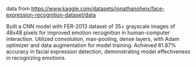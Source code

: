 data from https://www.kaggle.com/datasets/jonathanoheix/face-expression-recognition-dataset/data

Built a CNN model with FER-2013 dataset of 35+ grayscale images of 48x48 pixels for improved emotion recognition in human-computer interaction.
Utilized convolution, max-pooling, dense layers, with Adam optimizer and data augmentation for model training.
Achieved 61.87% accuracy in facial expression detection, demonstrating model effectiveness in recognizing emotions.
